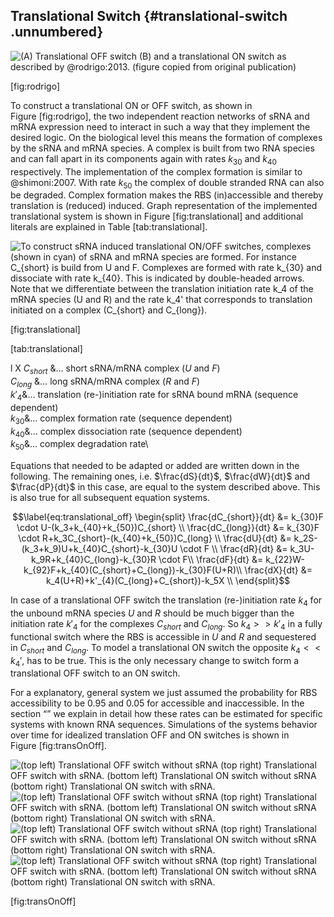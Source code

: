 Translational Switch {#translational-switch .unnumbered}
--------------------

![*(A)* Translational OFF switch *(B)* and a translational ON switch as
described by @rodrigo:2013. (figure copied from original publication)
](rodrigo_2013)

[fig:rodrigo]

To construct a translational ON or OFF switch, as shown in
Figure [fig:rodrigo], the two independent reaction networks of sRNA and
mRNA expression need to interact in such a way that they implement the
desired logic. On the biological level this means the formation of
complexes by the sRNA and mRNA species. A complex is built from two RNA
species and can fall apart in its components again with rates $k_{30}$
and $k_{40}$ respectively. The implementation of the complex formation
is similar to @shimoni:2007. With rate $k_{50}$ the complex of double
stranded RNA can also be degraded. Complex formation makes the RBS
(in)accessible and thereby translation is (reduced) induced. Graph
representation of the implemented translational system is shown in
Figure [fig:translational] and additional literals are explained in
Table [tab:translational].

![To construct sRNA induced translational ON/OFF switches, complexes
(shown in cyan) of sRNA and mRNA species are formed. For instance
$C_{short}$ is build from $U$ and $F$. Complexes are formed with rate
$k_{30}$ and dissociate with rate $k_{40}$. This is indicated by
double-headed arrows. Note that we differentiate between the translation
initiation rate $k_4$ of the mRNA species ($U$ and $R$) and the rate
$k_4'$ that corresponds to translation initiated on a complex
($C_{short}$ and $C_{long}$).](figures/graph-translational)

[fig:translational]

[tab:translational]

<span>l X</span> $C_{short}$ &$\dotsc$ short sRNA/mRNA complex ($U$ and
$F$)\
$C_{long}$ &$\dotsc$ long sRNA/mRNA complex ($R$ and $F$)\
$k'_{4}$&$\dotsc$ translation (re-)initiation rate for sRNA bound mRNA
(sequence dependent)\
$k_{30}$&$\dotsc$ complex formation rate (sequence dependent)\
$k_{40}$&$\dotsc$ complex dissociation rate (sequence dependent)\
$k_{50}$&$\dotsc$ complex degradation rate\

Equations that needed to be adapted or added are written down in the
following. The remaining ones, i.e. $\frac{dS}{dt}$, $\frac{dW}{dt}$ and
$\frac{dP}{dt}$ in this case, are equal to the system described above.
This is also true for all subsequent equation systems.

$$\label{eq:translational_off}
    \begin{split}
      \frac{dC_{short}}{dt} &= k_{30}F \cdot U-(k_3+k_{40}+k_{50})C_{short} \\
      \frac{dC_{long}}{dt} &= k_{30}F \cdot R+k_3C_{short}-(k_{40}+k_{50})C_{long} \\
      \frac{dU}{dt} &= k_2S-(k_3+k_9)U+k_{40}C_{short}-k_{30}U \cdot F \\
      \frac{dR}{dt} &= k_3U-k_9R+k_{40}C_{long}-k_{30}R \cdot F\\
      \frac{dF}{dt} &= k_{22}W-k_{92}F+k_{40}(C_{short}+C_{long})-k_{30}F(U+R)\\
      \frac{dX}{dt} &= k_4(U+R)+k'_{4}(C_{long}+C_{short})-k_5X \\
    \end{split}$$

In case of a translational OFF switch the translation (re-)initiation
rate $k_4$ for the unbound mRNA species $U$ and $R$ should be much
bigger than the initiation rate $k'_4$ for the complexes $C_{short}$ and
$C_{long}$. So $k_4>>k'_4$ in a fully functional switch where the RBS is
accessible in $U$ and $R$ and sequestered in $C_{short}$ and $C_{long}$.
To model a translational ON switch the opposite $k_4 << k_4'$, has to be
true. This is the only necessary change to switch form a translational
OFF switch to an ON switch.

For a explanatory, general system we just assumed the probability for
RBS accessibility to be 0.95 and 0.05 for accessible and inaccessible.
In the section “” we explain in detail how these rates can be estimated
for specific systems with known RNA sequences. Simulations of the
systems behavior over time for idealized translation OFF and ON switches
is shown in Figure [fig:transOnOff].

![*(top left)* Translational OFF switch without sRNA *(top right)*
Translational OFF switch with sRNA. (bottom left) Translational ON
switch without sRNA *(bottom right)* Translational ON switch with sRNA.
](figures/plot-translational-off "fig:") ![*(top left)* Translational
OFF switch without sRNA *(top right)* Translational OFF switch with
sRNA. (bottom left) Translational ON switch without sRNA *(bottom
right)* Translational ON switch with sRNA.
](figures/plot-translational-off-srna "fig:")\
![*(top left)* Translational OFF switch without sRNA *(top right)*
Translational OFF switch with sRNA. (bottom left) Translational ON
switch without sRNA *(bottom right)* Translational ON switch with sRNA.
](figures/plot-translational-on "fig:") ![*(top left)* Translational OFF
switch without sRNA *(top right)* Translational OFF switch with sRNA.
(bottom left) Translational ON switch without sRNA *(bottom right)*
Translational ON switch with sRNA.
](figures/plot-translational-on-srna "fig:")

[fig:transOnOff]
